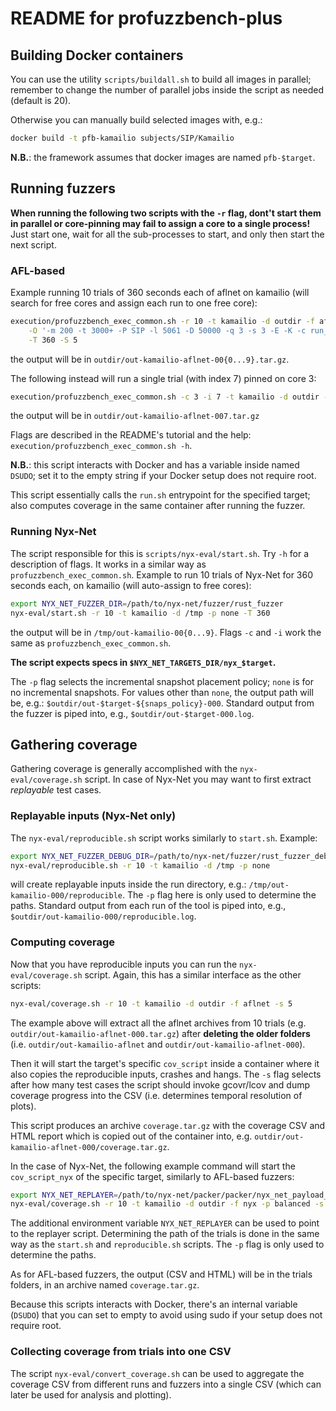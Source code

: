 # README for profuzzbench-plus

## Building Docker containers

You can use the utility `scripts/buildall.sh` to build all images in parallel;
remember to change the number of parallel jobs inside the script as needed
(default is 20).

Otherwise you can manually build selected images with, e.g.:

```bash
docker build -t pfb-kamailio subjects/SIP/Kamailio
```

**N.B.**: the framework assumes that docker images are named `pfb-$target`.

## Running fuzzers

**When running the following two scripts with the `-r` flag, dont't start them
in parallel or core-pinning may fail to assign a core to a single process!**
Just start one, wait for all the sub-processes to start, and only then start
the next script.

### AFL-based

Example running 10 trials of 360 seconds each of aflnet on kamailio (will
search for free cores and assign each run to one free core):

```bash
execution/profuzzbench_exec_common.sh -r 10 -t kamailio -d outdir -f aflnet \
    -O '-m 200 -t 3000+ -P SIP -l 5061 -D 50000 -q 3 -s 3 -E -K -c run_pjsip' \
    -T 360 -S 5
```

the output will be in `outdir/out-kamailio-aflnet-00{0...9}.tar.gz`.

The following instead will run a single trial (with index 7) pinned on core 3:

```bash
execution/profuzzbench_exec_common.sh -c 3 -i 7 -t kamailio -d outdir -f aflnet [...]
```

the output will be in `outdir/out-kamailio-aflnet-007.tar.gz`

Flags are described in the README's tutorial and the help:
`execution/profuzzbench_exec_common.sh -h`.

**N.B.**: this script interacts with Docker and has a variable inside named
`DSUDO`; set it to the empty string if your Docker setup does not require root.

This script essentially calls the `run.sh` entrypoint for the specified target;
also computes coverage in the same container after running the fuzzer.

### Running Nyx-Net

The script responsible for this is `scripts/nyx-eval/start.sh`. Try `-h` for a
description of flags. It works in a similar way as
`profuzzbench_exec_common.sh`. Example to run 10 trials of Nyx-Net for 360
seconds each, on kamailio (will auto-assign to free cores):

```bash
export NYX_NET_FUZZER_DIR=/path/to/nyx-net/fuzzer/rust_fuzzer
nyx-eval/start.sh -r 10 -t kamailio -d /tmp -p none -T 360
```

the output will be in `/tmp/out-kamailio-00{0...9}`. Flags `-c` and `-i` work
the same as `profuzzbench_exec_common.sh`.

**The script expects specs in `$NYX_NET_TARGETS_DIR/nyx_$target`.**

The `-p` flag selects the incremental snapshot placement policy; `none` is for
no incremental snapshots. For values other than `none`, the output path will
be, e.g.: `$outdir/out-$target-${snaps_policy}-000`. Standard output from the
fuzzer is piped into, e.g., `$outdir/out-$target-000.log`.

## Gathering coverage

Gathering coverage is generally accomplished with the `nyx-eval/coverage.sh`
script. In case of Nyx-Net you may want to first extract *replayable* test
cases.

### Replayable inputs (Nyx-Net only)

The `nyx-eval/reproducible.sh` script works similarly to `start.sh`. Example:

```bash
export NYX_NET_FUZZER_DEBUG_DIR=/path/to/nyx-net/fuzzer/rust_fuzzer_debug
nyx-eval/reproducible.sh -r 10 -t kamailio -d /tmp -p none
```

will create replayable inputs inside the run directory, e.g.:
`/tmp/out-kamailio-000/reproducible`. The `-p` flag here is only used to
determine the paths. Standard output from each run of the tool is piped into,
e.g., `$outdir/out-kamailio-000/reproducible.log`.

### Computing coverage

Now that you have reproducible inputs you can run the `nyx-eval/coverage.sh`
script. Again, this has a similar interface as the other scripts:

```bash
nyx-eval/coverage.sh -r 10 -t kamailio -d outdir -f aflnet -s 5
```

The example above will extract all the aflnet archives from 10 trials (e.g.
`outdir/out-kamailio-aflnet-000.tar.gz`) after **deleting the older folders**
(i.e. `outdir/out-kamailio-aflnet` and `outdir/out-kamailio-aflnet-000`).

Then it will start the target's specific `cov_script` inside a container where
it also copies the reproducible inputs, crashes and hangs. The `-s` flag
selects after how many test cases the script should invoke gcovr/lcov and dump
coverage progress into the CSV (i.e. determines temporal resolution of plots).

This script produces an archive `coverage.tar.gz` with the coverage CSV and
HTML report which is copied out of the container into, e.g.
`outdir/out-kamailio-aflnet-000/coverage.tar.gz`.

In the case of Nyx-Net, the following example command will start the
`cov_script_nyx` of the specific target, similarly to AFL-based fuzzers:

```bash
export NYX_NET_REPLAYER=/path/to/nyx-net/packer/packer/nyx_net_payload_executor.py
nyx-eval/coverage.sh -r 10 -t kamailio -d outdir -f nyx -p balanced -s 5
```

The additional environment variable `NYX_NET_REPLAYER` can be used to point to
the replayer script. Determining the path of the trials is done in the same way
as the `start.sh` and `reproducible.sh` scripts. The `-p` flag is only used to
determine the paths.

As for AFL-based fuzzers, the output (CSV and HTML) will be in the trials
folders, in an archive named `coverage.tar.gz`.

Because this scripts interacts with Docker, there's an internal variable
(`DSUDO`) that you can set to empty to avoid using sudo if your setup does not
require root.

### Collecting coverage from trials into one CSV

The script `nyx-eval/convert_coverage.sh` can be used to aggregate the coverage
CSV from different runs and fuzzers into a single CSV (which can later be used
for analysis and plotting).
